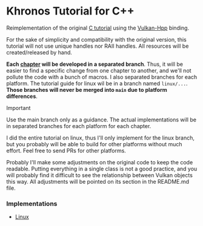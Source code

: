 # Khronos Tutorial for C++

Reimplementation of the original
[C tutorial](https://docs.vulkan.org/tutorial/latest/00_Introduction.html)
using the [Vulkan-Hpp](https://github.com/KhronosGroup/Vulkan-Hpp) binding.

For the sake of simplicity and compatibility with the original version, this
tutorial will not use unique handles nor RAII handles.
All resources will be created/released by hand.

**Each [chapter](https://github.com/Pacheco95/khronos-vulkan-tutorial-cpp#chapters) will be developed in a separated
branch**.
Thus, it will be easier to find a specific change from one chapter to another, and we'll not pollute the code with a
bunch of macros.
I also separated branches for each platform.
The tutorial guide for linux wil be in a branch named `linux/...`.
**Those branches will never be merged into `main` due to platform differences**.

> [!IMPORTANT]
> Use the main branch only as a guidance.
> The actual implementations will be in separated branches for each platform for each chapter.

I did the entire tutorial on linux, thus I'll only implement for the linux branch, but you probably will be able to
build for other platforms without much effort.
Feel free to send PRs for other platforms.

Probably I'll make some adjustments on the original code to keep the code readable.
Putting everything in a single class is not a good practice, and you will probably find it difficult to see the
relationship between Vulkan objects this way.
All adjustments will be pointed on its section in the README.md file.

### Implementations

- [Linux](https://github.com/Pacheco95/khronos-vulkan-tutorial-cpp/tree/linux-summary)
